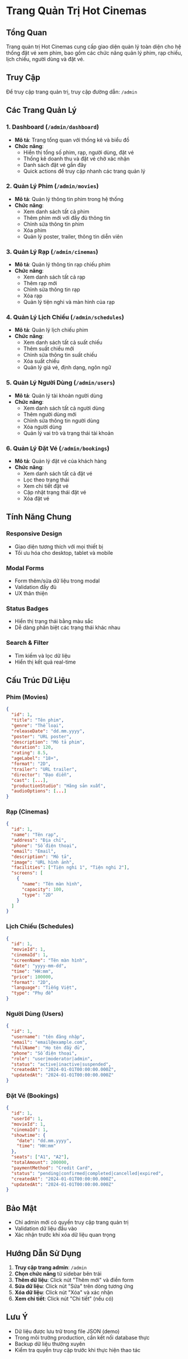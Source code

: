 # Trang Quản Trị Hot Cinemas

## Tổng Quan

Trang quản trị Hot Cinemas cung cấp giao diện quản lý toàn diện cho hệ thống đặt vé xem phim, bao gồm các chức năng quản lý phim, rạp chiếu, lịch chiếu, người dùng và đặt vé.

## Truy Cập

Để truy cập trang quản trị, truy cập đường dẫn: `/admin`

## Các Trang Quản Lý

### 1. Dashboard (`/admin/dashboard`)

- **Mô tả**: Trang tổng quan với thống kê và biểu đồ
- **Chức năng**:
  - Hiển thị tổng số phim, rạp, người dùng, đặt vé
  - Thống kê doanh thu và đặt vé chờ xác nhận
  - Danh sách đặt vé gần đây
  - Quick actions để truy cập nhanh các trang quản lý

### 2. Quản Lý Phim (`/admin/movies`)

- **Mô tả**: Quản lý thông tin phim trong hệ thống
- **Chức năng**:
  - Xem danh sách tất cả phim
  - Thêm phim mới với đầy đủ thông tin
  - Chỉnh sửa thông tin phim
  - Xóa phim
  - Quản lý poster, trailer, thông tin diễn viên

### 3. Quản Lý Rạp (`/admin/cinemas`)

- **Mô tả**: Quản lý thông tin rạp chiếu phim
- **Chức năng**:
  - Xem danh sách tất cả rạp
  - Thêm rạp mới
  - Chỉnh sửa thông tin rạp
  - Xóa rạp
  - Quản lý tiện nghi và màn hình của rạp

### 4. Quản Lý Lịch Chiếu (`/admin/schedules`)

- **Mô tả**: Quản lý lịch chiếu phim
- **Chức năng**:
  - Xem danh sách tất cả suất chiếu
  - Thêm suất chiếu mới
  - Chỉnh sửa thông tin suất chiếu
  - Xóa suất chiếu
  - Quản lý giá vé, định dạng, ngôn ngữ

### 5. Quản Lý Người Dùng (`/admin/users`)

- **Mô tả**: Quản lý tài khoản người dùng
- **Chức năng**:
  - Xem danh sách tất cả người dùng
  - Thêm người dùng mới
  - Chỉnh sửa thông tin người dùng
  - Xóa người dùng
  - Quản lý vai trò và trạng thái tài khoản

### 6. Quản Lý Đặt Vé (`/admin/bookings`)

- **Mô tả**: Quản lý đặt vé của khách hàng
- **Chức năng**:
  - Xem danh sách tất cả đặt vé
  - Lọc theo trạng thái
  - Xem chi tiết đặt vé
  - Cập nhật trạng thái đặt vé
  - Xóa đặt vé

## Tính Năng Chung

### Responsive Design

- Giao diện tương thích với mọi thiết bị
- Tối ưu hóa cho desktop, tablet và mobile

### Modal Forms

- Form thêm/sửa dữ liệu trong modal
- Validation đầy đủ
- UX thân thiện

### Status Badges

- Hiển thị trạng thái bằng màu sắc
- Dễ dàng phân biệt các trạng thái khác nhau

### Search & Filter

- Tìm kiếm và lọc dữ liệu
- Hiển thị kết quả real-time

## Cấu Trúc Dữ Liệu

### Phim (Movies)

```json
{
  "id": 1,
  "title": "Tên phim",
  "genre": "Thể loại",
  "releaseDate": "dd.mm.yyyy",
  "poster": "URL poster",
  "description": "Mô tả phim",
  "duration": 120,
  "rating": 8.5,
  "ageLabel": "18+",
  "format": "2D",
  "trailer": "URL trailer",
  "director": "Đạo diễn",
  "cast": [...],
  "productionStudio": "Hãng sản xuất",
  "audioOptions": [...]
}
```

### Rạp (Cinemas)

```json
{
  "id": 1,
  "name": "Tên rạp",
  "address": "Địa chỉ",
  "phone": "Số điện thoại",
  "email": "Email",
  "description": "Mô tả",
  "image": "URL hình ảnh",
  "facilities": ["Tiện nghi 1", "Tiện nghi 2"],
  "screens": [
    {
      "name": "Tên màn hình",
      "capacity": 100,
      "type": "2D"
    }
  ]
}
```

### Lịch Chiếu (Schedules)

```json
{
  "id": 1,
  "movieId": 1,
  "cinemaId": 1,
  "screenName": "Tên màn hình",
  "date": "yyyy-mm-dd",
  "time": "HH:mm",
  "price": 100000,
  "format": "2D",
  "language": "Tiếng Việt",
  "type": "Phụ đề"
}
```

### Người Dùng (Users)

```json
{
  "id": 1,
  "username": "tên đăng nhập",
  "email": "email@example.com",
  "fullName": "Họ tên đầy đủ",
  "phone": "Số điện thoại",
  "role": "user|moderator|admin",
  "status": "active|inactive|suspended",
  "createdAt": "2024-01-01T00:00:00.000Z",
  "updatedAt": "2024-01-01T00:00:00.000Z"
}
```

### Đặt Vé (Bookings)

```json
{
  "id": 1,
  "userId": 1,
  "movieId": 1,
  "cinemaId": 1,
  "showtime": {
    "date": "dd.mm.yyyy",
    "time": "HH:mm"
  },
  "seats": ["A1", "A2"],
  "totalAmount": 200000,
  "paymentMethod": "Credit Card",
  "status": "pending|confirmed|completed|cancelled|expired",
  "createdAt": "2024-01-01T00:00:00.000Z",
  "updatedAt": "2024-01-01T00:00:00.000Z"
}
```

## Bảo Mật

- Chỉ admin mới có quyền truy cập trang quản trị
- Validation dữ liệu đầu vào
- Xác nhận trước khi xóa dữ liệu quan trọng

## Hướng Dẫn Sử Dụng

1. **Truy cập trang admin**: `/admin`
2. **Chọn chức năng** từ sidebar bên trái
3. **Thêm dữ liệu**: Click nút "Thêm mới" và điền form
4. **Sửa dữ liệu**: Click nút "Sửa" trên dòng tương ứng
5. **Xóa dữ liệu**: Click nút "Xóa" và xác nhận
6. **Xem chi tiết**: Click nút "Chi tiết" (nếu có)

## Lưu Ý

- Dữ liệu được lưu trữ trong file JSON (demo)
- Trong môi trường production, cần kết nối database thực
- Backup dữ liệu thường xuyên
- Kiểm tra quyền truy cập trước khi thực hiện thao tác
